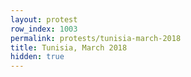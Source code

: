 ```yaml
---
layout: protest
row_index: 1003
permalink: protests/tunisia-march-2018
title: Tunisia, March 2018
hidden: true
---
```

